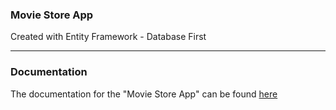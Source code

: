### Movie Store App
Created with Entity Framework - Database First

---

### Documentation
The documentation for the "Movie Store App" can be found [here](https://docs.senseidev.com/dokumentation/.net/entity-framework/movie-store)
